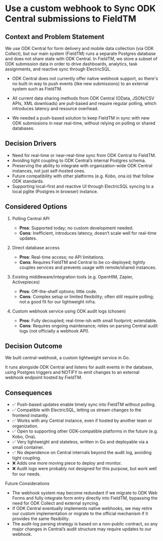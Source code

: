 # Use a custom webhook to Sync ODK Central submissions to FieldTM

## Context and Problem Statement

We use ODK Central for form delivery and mobile data collection (via ODK Collect),
but our main system (FieldTM) runs a separate Postgres database and does not share
state with ODK Central. In FieldTM, we store a subset of ODK submission data in order
to drive dashboards, analytics, task assignments, and reactive sync through ElectricSQL.

- ODK Central does not currently offer native webhook support, so there's no
  built-in way to push events (like new submissions) to an external system such as
  FieldTM.
- All current data sharing methods from ODK Central (OData, JSON/CSV APIs, XML downloads)
  are pull-based and require regular polling, which introduces latency and resource
  overhead.

- We needed a push-based solution to keep FieldTM in sync with new ODK submissions
  in near real-time, without relying on polling or shared databases.

## Decision Drivers

- Need for real-time or near-real-time sync from ODK Central to FieldTM.
- Avoiding tight coupling to ODK Central’s internal Postgres schema.
- Preserving the ability to integrate with organization-wide ODK Central instances,
  not just self-hosted ones.
- Future compatibility with other platforms (e.g. Kobo, ona.io) that follow
  ODK standards.
- Supporting local-first and reactive UI through ElectricSQL syncing to a local
  pglite (Postgres in browser) instance.

## Considered Options

1. Polling Central API

   - **Pros**: Supported today; no custom development needed.
   - **Cons**: Inefficient, introduces latency, doesn’t scale well for
     real-time updates.

2. Direct database access

   - **Pros**: Real-time access; no API limitations.
   - **Cons**: Requires FieldTM and Central to be co-deployed; tightly couples
     services and prevents usage with remote/shared instances.

3. Existing middleware/integration tools (e.g. OpenHIM, Zapier, Activepieces)

   - **Pros**: Off-the-shelf options; little code.
   - **Cons**: Complex setup or limited flexibility; often still require polling;
     not a good fit for our lightweight infra.

4. Custom webhook service using ODK audit logs (chosen)

   - **Pros**: Fully decoupled; real-time-ish with small footprint; extendable.
   - **Cons**: Requires ongoing maintenance; relies on parsing Central
     audit logs (not officially a webhook API).

## Decision Outcome

We built central-webhook, a custom lightweight service in Go.

It runs alongside ODK Central and listens for audit events in the database,
using Postgres triggers and NOTIFY to emit changes to an external webhook
endpoint hosted by FieldTM.

## Consequences

- ✅ Push-based updates enable timely sync into FieldTM without polling.
- ✅ Compatible with ElectricSQL, letting us stream changes to the frontend instantly.
- ✅ Works with any Central instance, even if hosted by another team or organization.
- ✅ Open to supporting other ODK-compatible platforms in the future (e.g. Kobo, Ona).
- ✅ Very lightweight and stateless, written in Go and deployable via a small container.
- ✅ No dependence on Central internals beyond the audit log, avoiding tight coupling.
- ❌ Adds one more moving piece to deploy and monitor.
- ❌ Audit logs were probably not designed for this purpose, but work well for our
  needs.

Future Considerations

- The webhook system may become redundant if we migrate to ODK Web Forms and
  fully integrate form entry directly into FieldTM, bypassing the need for ODK Collect
  and external syncing.
- If ODK Central eventually implements native webhooks, we may retire our custom
  implementation or migrate to the official mechanism if it provides the same flexibility.
- The audit-log parsing strategy is based on a non-public contract, so any major
  changes in Central’s audit structure may require updates to our webhook.
